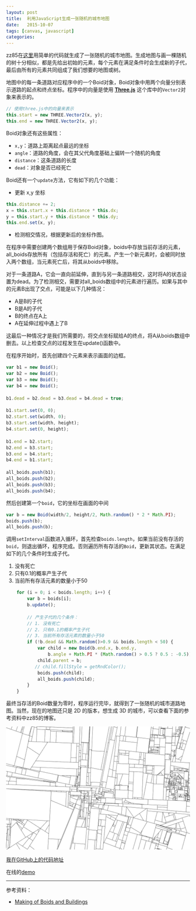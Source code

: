 ```yaml
---
layout: post
title:  利用JavaScript生成一张随机的城市地图
date:   2015-10-07
tags: [canvas, javascript]
categories: 
---
```


zz85在[这里](http://jsdo.it/zz85/7jWa)用简单的代码就生成了一张随机的城市地图。生成地图与画一棵随机的树十分相似，都是先给出初始的元素，每个元素在满足条件时会生成新的子代，最后由所有的元素共同组成了我们想要的地图或树。

地图中的每一条道路对应程序中的一个Boid对象，Boid对象中用两个向量分别表示道路的起点和终点坐标。程序中的向量是使用 [**Three.js**](http://threejs.org/) 这个库中的`Vector2`对象来表示的。

```javascript
// 使用three.js中的向量来表示
this.start = new THREE.Vector2(x, y);
this.end = new THREE.Vector2(x, y);
```

Boid对象还有这些属性：

- `x,y`：道路上距离起点最远的坐标
- `angle`：道路的角度，会在其父代角度基础上偏转一个随机的角度
- `distance`：这条道路的长度
- `dead`：对象是否已经死亡

Boid还有一个`update`方法，它有如下的几个功能：

- 更新 x,y 坐标

```javascript
this.distance += 2;
x = this.start.x + this.distance * this.dx;
y = this.start.y + this.distance * this.dy;
this.end.set(x, y);
```
<!-- more -->

- 检测相交情况，根据更新后的坐标作图。


在程序中需要创建两个数组用于保存Boid对象，boids中存放当前存活的元素，all_boids存放所有（包括存活和死亡）的元素。产生一个新元素时，会被同时放入两个数组，当元素死亡后，将其从boids中移除。

对于一条道路A，它会一直向前延伸，直到与另一条道路相交，这时将A的状态设置为dead。为了检测相交，需要对all_boids数组中的元素进行遍历。如果与其中的元素B出现了交点，可能是以下几种情况：

- A是B的子代
- B是A的子代
- B的终点在A上
- A在延伸过程中遇上了B

这最后一种情况才是我们所需要的，将交点坐标赋给A的终点，将A从boids数组中删去。以上检查交点的过程发生在update()函数中。

在程序开始时，首先创建四个元素来表示画面的边框。

```javascript
var b1 = new Boid();
var b2 = new Boid();
var b3 = new Boid();
var b4 = new Boid();

b1.dead = b2.dead = b3.dead = b4.dead = true;

b1.start.set(0, 0);
b2.start.set(width, 0);
b3.start.set(width, height);
b4.start.set(0, height);

b1.end = b2.start;
b2.end = b3.start;
b3.end = b4.start;
b4.end = b1.start;

all_boids.push(b1);
all_boids.push(b2);
all_boids.push(b3);
all_boids.push(b4);
```

然后创建第一个`boid`，它的坐标在画面的中间

```javascript
var b = new Boid(width/2, height/2, Math.random() * 2 * Math.PI);
boids.push(b);
all_boids.push(b);
```

调用`setInterval`函数进入循环，首先检查`boids.length`，如果当前没有存活的`boid`，则退出循环，程序完成。否则遍历所有存活的`Boid`，更新其状态。在满足如下的几个条件时生成子代。

1. 没有死亡
2. 只有0.1的概率产生子代
3. 当前所有存活元素的数量小于50

```javascript
    for (i = 0; i < boids.length; i++) {
        var b = boids[i];
        b.update();

        // 产生子代的几个条件：
        // 1. 没有死亡
        // 2. 只有0.1的概率产生子代
        // 3. 当前所有存活元素的数量小于50
        if (!b.dead && Math.random()>0.9 && boids.length < 50) {
            var child = new Boid(b.end.x, b.end.y,
                b.angle + Math.PI * (Math.random() > 0.5 ? 0.5 : -0.5));
            child.parent = b;
           // child.fillStyle = getRndColor();
            boids.push(child);
            all_boids.push(child);
        }
    }
```

最终当存活的Boid数量为零时，程序运行完毕，就得到了一张随机的城市道路地图。当然，现在的地图还只是 2D 的版本，想生成 3D 的城市，可以查看下面的参考资料中zz85的博客。

![一张生成的随机地图](https://raw.githubusercontent.com/noiron/map-generator/master/image/map.png)

[我在GitHub上的代码地址](https://github.com/{{site.github_username}}/map-generator)

在线的[demo](http://{{site.github_username}}.github.io/map-generator)

***

参考资料：

- [Making of Boids and Buildings](http://www.lab4games.net/zz85/blog/2012/11/19/making-of-boids-and-buildings/)